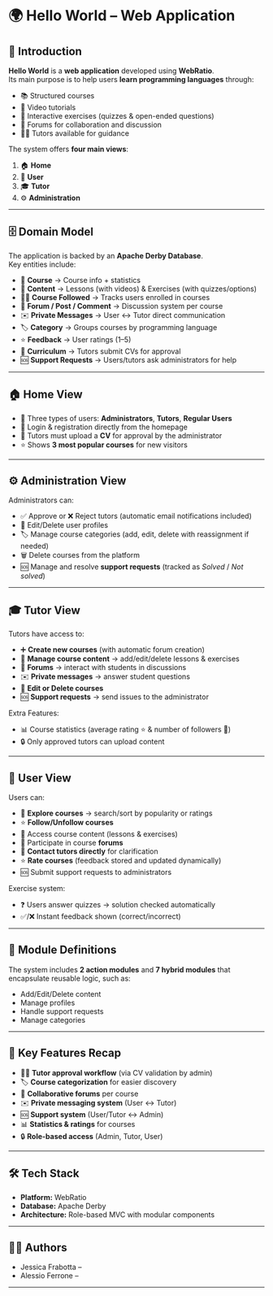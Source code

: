 # 🌍 Hello World – Web Application

## 📖 Introduction
**Hello World** is a **web application** developed using **WebRatio**.  
Its main purpose is to help users **learn programming languages** through:
- 📚 Structured courses  
- 🎥 Video tutorials  
- 📝 Interactive exercises (quizzes & open-ended questions)  
- 💬 Forums for collaboration and discussion  
- 👨‍🏫 Tutors available for guidance  

The system offers **four main views**:
1. 🏠 **Home**  
2. 👤 **User**  
3. 🎓 **Tutor**  
4. ⚙️ **Administration**

---

## 🗄️ Domain Model
The application is backed by an **Apache Derby Database**.  
Key entities include:

- 📘 **Course** → Course info + statistics  
- 📂 **Content** → Lessons (with videos) & Exercises (with quizzes/options)  
- 👨‍🎓 **Course Followed** → Tracks users enrolled in courses  
- 💬 **Forum / Post / Comment** → Discussion system per course  
- ✉️ **Private Messages** → User ↔ Tutor direct communication  
- 🏷️ **Category** → Groups courses by programming language  
- ⭐ **Feedback** → User ratings (1–5)  
- 📑 **Curriculum** → Tutors submit CVs for approval  
- 🆘 **Support Requests** → Users/tutors ask administrators for help  

---

## 🏠 Home View
- 👥 Three types of users: **Administrators**, **Tutors**, **Regular Users**  
- 🔑 Login & registration directly from the homepage  
- 📄 Tutors must upload a **CV** for approval by the administrator  
- ⭐ Shows **3 most popular courses** for new visitors  

---

## ⚙️ Administration View
Administrators can:
- ✅ Approve or ❌ Reject tutors (automatic email notifications included)  
- 📝 Edit/Delete user profiles  
- 🏷️ Manage course categories (add, edit, delete with reassignment if needed)  
- 🗑️ Delete courses from the platform  
- 🆘 Manage and resolve **support requests** (tracked as *Solved* / *Not solved*)  

---

## 🎓 Tutor View
Tutors have access to:
- ➕ **Create new courses** (with automatic forum creation)  
- 📂 **Manage course content** → add/edit/delete lessons & exercises  
- 💬 **Forums** → interact with students in discussions  
- ✉️ **Private messages** → answer student questions  
- 📝 **Edit or Delete courses**  
- 🆘 **Support requests** → send issues to the administrator  

Extra Features:
- 📊 Course statistics (average rating ⭐ & number of followers 👥)  
- 🔒 Only approved tutors can upload content  

---

## 👤 User View
Users can:
- 🔎 **Explore courses** → search/sort by popularity or ratings  
- ⭐ **Follow/Unfollow courses**  
- 🎥 Access course content (lessons & exercises)  
- 💬 Participate in course **forums**  
- 📩 **Contact tutors directly** for clarification  
- ⭐ **Rate courses** (feedback stored and updated dynamically)  
- 🆘 Submit support requests to administrators  

Exercise system:
- ❓ Users answer quizzes → solution checked automatically  
- ✅/❌ Instant feedback shown (correct/incorrect)  

---

## 🧩 Module Definitions
The system includes **2 action modules** and **7 hybrid modules** that encapsulate reusable logic, such as:
- Add/Edit/Delete content  
- Manage profiles  
- Handle support requests  
- Manage categories  

---

## 🚀 Key Features Recap
- 👨‍🏫 **Tutor approval workflow** (via CV validation by admin)  
- 🏷️ **Course categorization** for easier discovery  
- 💬 **Collaborative forums** per course  
- ✉️ **Private messaging system** (User ↔ Tutor)  
- 🆘 **Support system** (User/Tutor ↔ Admin)  
- 📊 **Statistics & ratings** for courses  
- 🔒 **Role-based access** (Admin, Tutor, User)  

---

## 🛠️ Tech Stack
- **Platform:** WebRatio  
- **Database:** Apache Derby  
- **Architecture:** Role-based MVC with modular components  

---

## 👩‍💻 Authors
- Jessica Frabotta –  
- Alessio Ferrone –   

--- 

